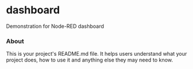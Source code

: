 dashboard
=========

Demonstration for Node-RED dashboard

### About

This is your project's README.md file. It helps users understand what your
project does, how to use it and anything else they may need to know.